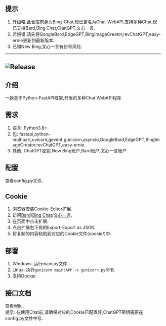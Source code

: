 ## 提示
1. 升级咯,此仓库前身为Bing-Chat,现已更名为Chat-WebAPI,支持多种Chat,现已支持Bard,Bing Chat,ChatGPT,文心一言.
2. 若报错,请先将GoogleBard,EdgeGPT,BingImageCreator,revChatGPT,easy-ernie更新到最新版本.
3. 已知New Bing,文心一言有封号风险.
---
![Release](https://img.shields.io/badge/Release-0.1.4-blue)
---
## 介绍
一款基于Python-FastAPI框架,开发的多种Chat WebAPI程序.
## 需求
1. 语言: Python3.8+.
2. 包: fastapi,python-multipart,uvicorn,gevent,gunicorn,asyncio,GoogleBard,EdgeGPT,BingImageCreator,revChatGPT,easy-ernie.
3. 其他: ChatGPT密钥,New Bing账户,Bard账户,文心一言账户.
## 配置
查看config.py文件.
## Cookie
1. 浏览器安装Cookie-Editor扩展.
2. 访问[Bard](https://bard.google.com)/[Bing Chat](https://www.bing.com/chat)/[文心一言](https://yiyan.baidu.com).
3. 在页面中点击扩展.
4. 点击扩展右下角的Export-Export as JSON
5. 将复制的内容粘贴到对应的Cookie文件(cookie/)中.
## 部署
1. Windows: 运行main.py文件.
2. Linux: 执行`gunicorn main:APP -c gunicorn.py`命令.
3. 支持Docker.
## 接口文档
查看[Wiki](https://github.com/XiaoXinYo/Chat-WebAPI/wiki).  
提示: 在使用Chat前,请确保对应的Cookie已配置好,ChatGPT密钥需要在config.py文件中写.